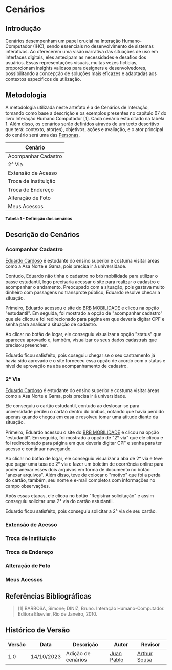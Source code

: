 # Cenários

## Introdução

Cenários desempenham um papel crucial na Interação Humano-Computador (IHC), sendo essenciais no desenvolvimento de sistemas interativos. Ao oferecerem uma visão narrativa das situações de uso em interfaces digitais, eles antecipam as necessidades e desafios dos usuários. Essas representações visuais, muitas vezes fictícias, proporcionam insights valiosos para designers e desenvolvedores, possibilitando a concepção de soluções mais eficazes e adaptadas aos contextos específicos de utilização.

## Metodologia

A metodologia utilizada neste artefato é a de Cenários de Interação, tomando como base a descrição e os exemplos presentes no capítulo 07 do livro Interação Humano Computador [1]. Cada cenário está citado na tabela 1. Além disso, os cenários serão definidos através de um texto descritivo que terá: contexto, ator(es), objetivos, ações e avaliação, e o ator principal do cenário será uma das [Personas](https://interacao-humano-computador.github.io/2023.2--BRB-Mobilidade/analiseRequisitos/personas/#eduardo-cardoso).



|Cenário  |
 ---------------------------|
| Acompanhar Cadastro |
|2° Via|
|Extensão de Acesso|
|Troca de Instituição|
|Troca de Endereço|
|Alteração de Foto|
|Meus Acessos|



<div >
<font size="2"><p ><b>Tabela 1 - Definição dos cenários </b>
</p></font>
</div>

## Descrição do Cenários
### Acompanhar Cadastro

[Eduardo Cardoso](https://interacao-humano-computador.github.io/2023.2--BRB-Mobilidade/analiseRequisitos/personas/#eduardo-cardoso) é estudante do ensino superior e costuma visitar áreas como a Asa Norte e Gama, pois precisa ir à universidade.

Contudo, Eduardo não tinha o cadastro no brb mobilidade para utilizar o passe estudantil, logo precisaria acessar o site para realizar o cadastro e acompanhar o andamento. Preocupado com a situação, pois gastava muito dinheiro com passagens no transprote público, Eduardo resolve checar a situação.

Primeiro, Eduardo acessou o site do <a href="https://mobilidade.brb.com.br">BRB MOBILIDADE</a> e clicou na opção "estudantil". Em seguida, foi mostrado a opção de "acompanhar cadastro" que ele clicou e foi redirecionado para página em que deveria  digitar CPF e senha para analisar a situação de cadastro.

Ao clicar no botão de logar, ele conseguiu visualizar a opção "status" que apareceu aprovado e, também, visualizar os seus dados cadastrais que precisou preencher. 


Eduardo ficou satisfeito, pois coseguiu chegar se o seu castramento já havia sido aprovado e o site forneceu essa opção de acordo com o status e nível de aprovação na aba acompanhamento de cadastro.

### 2° Via

[Eduardo Cardoso](https://interacao-humano-computador.github.io/2023.2--BRB-Mobilidade/analiseRequisitos/personas/#eduardo-cardoso) é estudante do ensino superior e costuma visitar áreas como a Asa Norte e Gama, pois precisa ir à universidade.

Ele conseguiu o cartão estudantil, contudo ao deslocar-se para universidade perdeu o cartão dentro do ônibus, notando que havia perdido apenas quando chegou em casa e resolveu tomar uma atitude diante da situação.

Primeiro, Eduardo acessou o site do <a href="https://mobilidade.brb.com.br">BRB MOBILIDADE</a> e clicou na opção "estudantil". Em seguida, foi mostrado a opção de "2° via" que ele clicou e foi redirecionado para página em que deveria  digitar CPF e senha para ter acesso e continuar navegando.

Ao clicar no botão de logar, ele conseguiu visualizar a aba de 2°  via e teve que pagar uma taxa de 2° via e fazer um boletim de ocorrência online para poder anexar esses dois arquivos em forma de documento no botão "anexar arquivos". Além disso, teve de colocar o "motivo" que foi a perda do cartão, também, seu nome e e-mail completos com informações no campo observações.

Após essas etapas, ele clicou no botão "Registrar solicitação" e assim conseguiu solicitar uma 2° via do cartão estudantil.

Eduardo ficou satisfeito, pois conseguiu solicitar a 2° via de seu cartão.


### Extensão de Acesso



### Troca de Instituição


### Troca de Endereço

### Alteração de Foto


### Meus Acessos



## Referências Bibliográficas

> [1] BARBOSA, Simone; DINIZ, Bruno. Interação Humano-Computador. Editora Elsevier, Rio de Janeiro, 2010.

## Histórico de Versão

|Versão|Data|Descrição|Autor|Revisor|
|----|----|---------|-----|-------|
|1.0|14/10/2023|Adição de cenários|[Juan Pablo](https://github.com/Juan-Ricarte)| [Arthur Sousa](https://github.com/arthurrsousa)|
